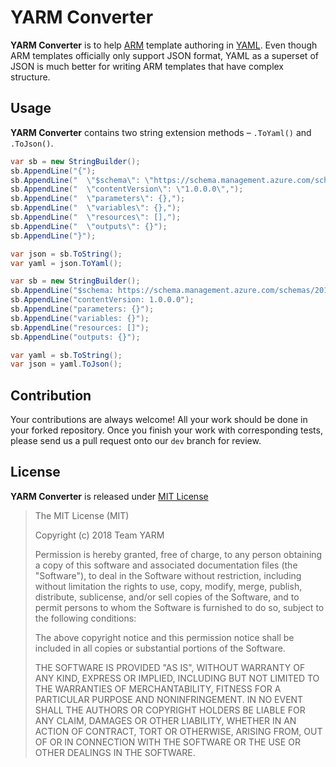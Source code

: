 # YARM Converter #

**YARM Converter** is to help [ARM](https://docs.microsoft.com/en-us/azure/azure-resource-manager/) template authoring in [YAML](http://yaml.org/). Even though ARM templates officially only support JSON format, YAML as a superset of JSON is much better for writing ARM templates that have complex structure.


## Usage ##

**YARM Converter** contains two string extension methods &ndash; `.ToYaml()` and `.ToJson()`.

```csharp
var sb = new StringBuilder();
sb.AppendLine("{");
sb.AppendLine("  \"$schema\": \"https://schema.management.azure.com/schemas/2015-01-01/deploymentTemplate.json#\",");
sb.AppendLine("  \"contentVersion\": \"1.0.0.0\",");
sb.AppendLine("  \"parameters\": {},");
sb.AppendLine("  \"variables\": {},");
sb.AppendLine("  \"resources\": [],");
sb.AppendLine("  \"outputs\": {}");
sb.AppendLine("}");

var json = sb.ToString();
var yaml = json.ToYaml();
```

```csharp
var sb = new StringBuilder();
sb.AppendLine("$schema: https://schema.management.azure.com/schemas/2015-01-01/deploymentTemplate.json#");
sb.AppendLine("contentVersion: 1.0.0.0");
sb.AppendLine("parameters: {}");
sb.AppendLine("variables: {}");
sb.AppendLine("resources: []");
sb.AppendLine("outputs: {}");

var yaml = sb.ToString();
var json = yaml.ToJson();
```


## Contribution ##

Your contributions are always welcome! All your work should be done in your forked repository. Once you finish your work with corresponding tests, please send us a pull request onto our `dev` branch for review.


## License ##

**YARM Converter** is released under [MIT License](http://opensource.org/licenses/MIT)

> The MIT License (MIT)
>
> Copyright (c) 2018 Team YARM
> 
> Permission is hereby granted, free of charge, to any person obtaining a copy of this software and associated documentation files (the "Software"), to deal in the Software without restriction, including without limitation the rights to use, copy, modify, merge, publish, distribute, sublicense, and/or sell copies of the Software, and to permit persons to whom the Software is furnished to do so, subject to the following conditions:
> 
> The above copyright notice and this permission notice shall be included in all copies or substantial portions of the Software.
> 
> THE SOFTWARE IS PROVIDED "AS IS", WITHOUT WARRANTY OF ANY KIND, EXPRESS OR IMPLIED, INCLUDING BUT NOT LIMITED TO THE WARRANTIES OF MERCHANTABILITY, FITNESS FOR A PARTICULAR PURPOSE AND NONINFRINGEMENT. IN NO EVENT SHALL THE AUTHORS OR COPYRIGHT HOLDERS BE LIABLE FOR ANY CLAIM, DAMAGES OR OTHER LIABILITY, WHETHER IN AN ACTION OF CONTRACT, TORT OR OTHERWISE, ARISING FROM, OUT OF OR IN CONNECTION WITH THE SOFTWARE OR THE USE OR OTHER DEALINGS IN THE SOFTWARE.
